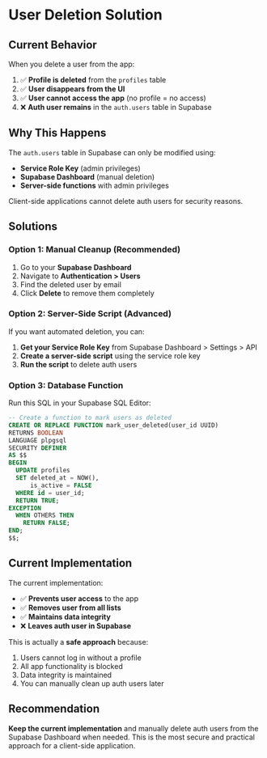 # User Deletion Solution

## Current Behavior

When you delete a user from the app:

1. ✅ **Profile is deleted** from the `profiles` table
2. ✅ **User disappears from the UI** 
3. ✅ **User cannot access the app** (no profile = no access)
4. ❌ **Auth user remains** in the `auth.users` table in Supabase

## Why This Happens

The `auth.users` table in Supabase can only be modified using:
- **Service Role Key** (admin privileges)
- **Supabase Dashboard** (manual deletion)
- **Server-side functions** with admin privileges

Client-side applications cannot delete auth users for security reasons.

## Solutions

### Option 1: Manual Cleanup (Recommended)
1. Go to your **Supabase Dashboard**
2. Navigate to **Authentication > Users**
3. Find the deleted user by email
4. Click **Delete** to remove them completely

### Option 2: Server-Side Script (Advanced)
If you want automated deletion, you can:

1. **Get your Service Role Key** from Supabase Dashboard > Settings > API
2. **Create a server-side script** using the service role key
3. **Run the script** to delete auth users

### Option 3: Database Function
Run this SQL in your Supabase SQL Editor:

```sql
-- Create a function to mark users as deleted
CREATE OR REPLACE FUNCTION mark_user_deleted(user_id UUID)
RETURNS BOOLEAN
LANGUAGE plpgsql
SECURITY DEFINER
AS $$
BEGIN
  UPDATE profiles 
  SET deleted_at = NOW(), 
      is_active = FALSE 
  WHERE id = user_id;
  RETURN TRUE;
EXCEPTION
  WHEN OTHERS THEN
    RETURN FALSE;
END;
$$;
```

## Current Implementation

The current implementation:
- ✅ **Prevents user access** to the app
- ✅ **Removes user from all lists**
- ✅ **Maintains data integrity**
- ❌ **Leaves auth user in Supabase**

This is actually a **safe approach** because:
1. Users cannot log in without a profile
2. All app functionality is blocked
3. Data integrity is maintained
4. You can manually clean up auth users later

## Recommendation

**Keep the current implementation** and manually delete auth users from the Supabase Dashboard when needed. This is the most secure and practical approach for a client-side application.

